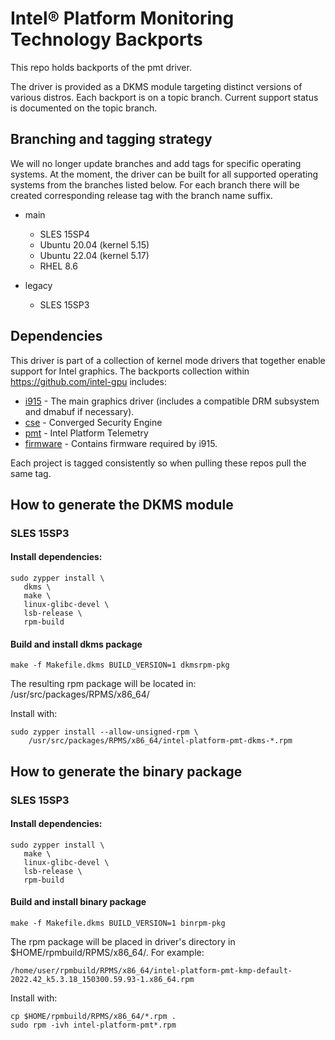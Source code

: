 # Intel® Platform Monitoring Technology Backports

This repo holds backports of the pmt driver.

The driver is provided as a DKMS module targeting distinct
versions of various distros. Each backport is on a topic 
branch. Current support status is documented on the topic branch.

## Branching and tagging strategy

We will no longer update branches and add tags for specific operating systems. 
At the moment, the driver can be built for all supported operating systems from the branches listed below. 
For each branch there will be created corresponding release tag with the branch name suffix.

- main
  - SLES 15SP4
  - Ubuntu 20.04 (kernel 5.15)
  - Ubuntu 22.04 (kernel 5.17)
  - RHEL 8.6

- legacy
  - SLES 15SP3

## Dependencies
This driver is part of a collection of kernel mode drivers 
that together enable support for Intel graphics. The backports 
collection within https://github.com/intel-gpu includes:

  - [i915](https://github.com/intel-gpu/intel-gpu-i915-backports) - The main graphics driver (includes a compatible DRM subsystem and dmabuf if necessary).
  - [cse](https://github.com/intel-gpu/intel-gpu-cse-backports) - Converged Security Engine
  - [pmt](https://github.com/intel-gpu/intel-gpu-pmt-backports) - Intel Platform Telemetry
  - [firmware](https://github.com/intel-gpu/intel-gpu-firmware) - Contains firmware required by i915.  

Each project is tagged consistently so when pulling these repos pull the same tag.

## How to generate the DKMS module

### SLES 15SP3

#### Install dependencies:

```
sudo zypper install \
   dkms \
   make \
   linux-glibc-devel \
   lsb-release \
   rpm-build
```

#### Build and install dkms package
```
make -f Makefile.dkms BUILD_VERSION=1 dkmsrpm-pkg
```

The resulting rpm package will be located in:
/usr/src/packages/RPMS/x86_64/

Install with:

```
sudo zypper install --allow-unsigned-rpm \
    /usr/src/packages/RPMS/x86_64/intel-platform-pmt-dkms-*.rpm
```

## How to generate the binary package

### SLES 15SP3

#### Install dependencies:

```
sudo zypper install \
   make \
   linux-glibc-devel \
   lsb-release \
   rpm-build
```

#### Build and install binary package
```
make -f Makefile.dkms BUILD_VERSION=1 binrpm-pkg
```

The rpm package will be placed in driver's directory in $HOME/rpmbuild/RPMS/x86_64/.
For example:

```
/home/user/rpmbuild/RPMS/x86_64/intel-platform-pmt-kmp-default-2022.42_k5.3.18_150300.59.93-1.x86_64.rpm
```

Install with:

```
cp $HOME/rpmbuild/RPMS/x86_64/*.rpm .
sudo rpm -ivh intel-platform-pmt*.rpm
```